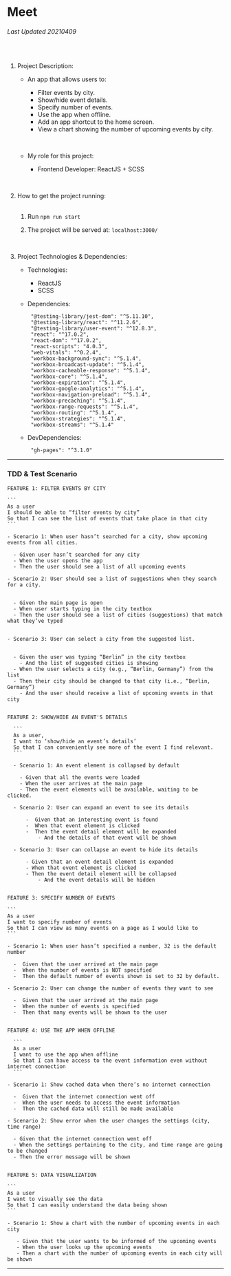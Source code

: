 # Meet

###### Last Updated 20210409

​

1. Project Description:
   ​

   - An app that allows users to:
     ​

     - Filter events by city.
     - Show/hide event details.
     - Specify number of events.
     - Use the app when offline.
     - Add an app shortcut to the home screen.
     - View a chart showing the number of upcoming events by city.

     ​

   - My role for this project:
     ​

     - Frontend Developer: ReactJS + SCSS

     ​

2. How to get the project running:  
   ​

   1. Run `npm run start`
   2. The project will be served at: `localhost:3000/`

      ​

3. Project Technologies & Dependencies:
   ​

   - Technologies:

     - ReactJS
     - SCSS

   - Dependencies:

     ```
      "@testing-library/jest-dom": "^5.11.10",
      "@testing-library/react": "^11.2.6",
      "@testing-library/user-event": "^12.8.3",
      "react": "^17.0.2",
      "react-dom": "^17.0.2",
      "react-scripts": "4.0.3",
      "web-vitals": "^0.2.4",
      "workbox-background-sync": "^5.1.4",
      "workbox-broadcast-update": "^5.1.4",
      "workbox-cacheable-response": "^5.1.4",
      "workbox-core": "^5.1.4",
      "workbox-expiration": "^5.1.4",
      "workbox-google-analytics": "^5.1.4",
      "workbox-navigation-preload": "^5.1.4",
      "workbox-precaching": "^5.1.4",
      "workbox-range-requests": "^5.1.4",
      "workbox-routing": "^5.1.4",
      "workbox-strategies": "^5.1.4",
      "workbox-streams": "^5.1.4"
     ```

   - DevDependencies:

     ```
      "gh-pages": "^3.1.0"
     ```

---

### TDD & Test Scenario

    FEATURE 1: FILTER EVENTS BY CITY

    ```
    As a user
    I should be able to “filter events by city”
    So that I can see the list of events that take place in that city
    ```

    - Scenario 1: When user hasn’t searched for a city, show upcoming events from all cities.

      - Given user hasn’t searched for any city
      - When the user opens the app
      - Then the user should see a list of all upcoming events

    - Scenario 2: User should see a list of suggestions when they search for a city.


      - Given the main page is open
      - When user starts typing in the city textbox
      - Then the user should see a list of cities (suggestions) that match what they’ve typed


    - Scenario 3: User can select a city from the suggested list.


      - Given the user was typing “Berlin” in the city textbox
        - And the list of suggested cities is showing
      - When the user selects a city (e.g., “Berlin, Germany”) from the list
      - Then their city should be changed to that city (i.e., “Berlin, Germany”)
        - And the user should receive a list of upcoming events in that city


    FEATURE 2: SHOW/HIDE AN EVENT'S DETAILS

      ```
      As a user,
      I want to ‘show/hide an event’s details’
      So that I can conveniently see more of the event I find relevant.
      ```

      - Scenario 1: An event element is collapsed by default

        - Given that all the events were loaded
        - When the user arrives at the main page
        - Then the event elements will be available, waiting to be clicked.

      - Scenario 2: User can expand an event to see its details

          -  Given that an interesting event is found
          -  When that event element is clicked
          -  Then the event detail element will be expanded
              - And the details of that event will be shown

      - Scenario 3: User can collapse an event to hide its details

          - Given that an event detail element is expanded
          - When that event element is clicked
          - Then the event detail element will be collapsed
              - And the event details will be hidden


    FEATURE 3: SPECIFY NUMBER OF EVENTS

    ```
    As a user
    I want to specify number of events
    So that I can view as many events on a page as I would like to
    ```

    - Scenario 1: When user hasn’t specified a number, 32 is the default number

      -  Given that the user arrived at the main page
      -  When the number of events is NOT specified
      -  Then the default number of events shown is set to 32 by default.

    - Scenario 2: User can change the number of events they want to see

      -  Given that the user arrived at the main page
      -  When the number of events is specified
      -  Then that many events will be shown to the user


    FEATURE 4: USE THE APP WHEN OFFLINE

      ```
      As a user
      I want to use the app when offline
      So that I can have access to the event information even without internet connection
      ```

    - Scenario 1: Show cached data when there’s no internet connection

      -  Given that the internet connection went off
      -  When the user needs to access the event information
      -  Then the cached data will still be made available

    - Scenario 2: Show error when the user changes the settings (city, time range)

      - Given that the internet connection went off
      - When the settings pertaining to the city, and time range are going to be changed
      - Then the error message will be shown


    FEATURE 5: DATA VISUALIZATION

    ```
    As a user
    I want to visually see the data
    So that I can easily understand the data being shown
    ```

    - Scenario 1: Show a chart with the number of upcoming events in each city

       - Given that the user wants to be informed of the upcoming events
       - When the user looks up the upcoming events
       - Then a chart with the number of upcoming events in each city will be shown

---
